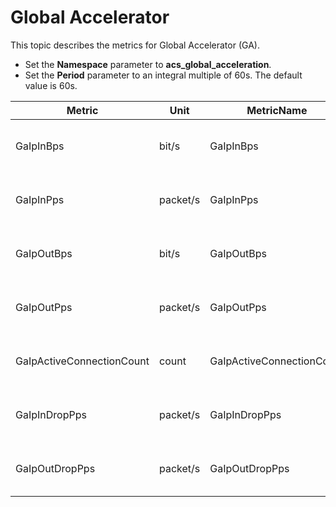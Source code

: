 # Global Accelerator

This topic describes the metrics for Global Accelerator \(GA\).

-   Set the **Namespace** parameter to **acs\_global\_acceleration**.
-   Set the **Period** parameter to an integral multiple of 60s. The default value is 60s.

|Metric|Unit|MetricName|Dimensions|Statistics|
|------|----|----------|----------|----------|
|GaIpInBps|bit/s|GaIpInBps|userId, instanceId, and regionId|Average|
|GaIpInPps|packet/s|GaIpInPps|userId, instanceId, and regionId|Average|
|GaIpOutBps|bit/s|GaIpOutBps|userId, instanceId, and regionId|Average|
|GaIpOutPps|packet/s|GaIpOutPps|userId, instanceId, and regionId|Average|
|GaIpActiveConnectionCount|count|GaIpActiveConnectionCount|userId, instanceId, and regionId|Average|
|GaIpInDropPps|packet/s|GaIpInDropPps|userId, instanceId, and regionId|Average|
|GaIpOutDropPps|packet/s|GaIpOutDropPps|userId, instanceId, and regionId|Average|

